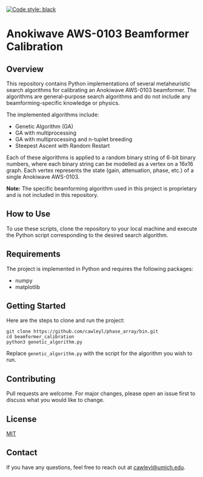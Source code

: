 [![Code style: black](https://img.shields.io/badge/code%20style-black-000000.svg)](https://github.com/psf/black)
# Anokiwave AWS-0103 Beamformer Calibration 

## Overview
This repository contains Python implementations of several metaheuristic search algorithms for calibrating an Anokiwave AWS-0103 beamformer. The algorithms are general-purpose search algorithms and do not include any beamforming-specific knowledge or physics.

The implemented algorithms include:
- Genetic Algorithm (GA)
- GA with multiprocessing
- GA with multiprocessing and n-tuplet breeding
- Steepest Ascent with Random Restart

Each of these algorithms is applied to a random binary string of 6-bit binary numbers, where each binary string can be modelled as a vertex on a 16x16 graph. Each vertex represents the state (gain, attenuation, phase, etc.) of a single Anokiwave AWS-0103.

**Note:** The specific beamforming algorithm used in this project is proprietary and is not included in this repository.

## How to Use
To use these scripts, clone the repository to your local machine and execute the Python script corresponding to the desired search algorithm.

## Requirements
The project is implemented in Python and requires the following packages:
- numpy
- matplotlib

## Getting Started
Here are the steps to clone and run the project:
```
git clone https://github.com/cawleyl/phase_array/bin.git
cd beamformer_calibration
python3 genetic_algorithm.py
```
Replace `genetic_algorithm.py` with the script for the algorithm you wish to run.

## Contributing
Pull requests are welcome. For major changes, please open an issue first to discuss what you would like to change.

## License
[MIT](https://choosealicense.com/licenses/mit/)

## Contact
If you have any questions, feel free to reach out at cawleyl@umich.edu.

